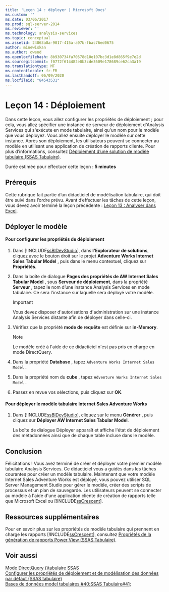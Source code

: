 ```yaml
---
title: 'Leçon 14 : déployer | Microsoft Docs'
ms.custom: ''
ms.date: 03/06/2017
ms.prod: sql-server-2014
ms.reviewer: ''
ms.technology: analysis-services
ms.topic: conceptual
ms.assetid: 24863a8a-9017-415a-a97b-fbac76ed0675
author: minewiskan
ms.author: owend
ms.openlocfilehash: 8b930734fa70578d10e107bc3d1e8d865f9e7e2d
ms.sourcegitcommit: f0772f614482e0b3cde3609e178689ce62ca3a19
ms.translationtype: MT
ms.contentlocale: fr-FR
ms.lasthandoff: 06/09/2020
ms.locfileid: "84543531"
---
```

# <a name="lesson-14-deploy"></a>Leçon 14 : Déploiement
  Dans cette leçon, vous allez configurer les propriétés de déploiement ; pour cela, vous allez spécifier une instance de serveur de déploiement d'Analysis Services qui s'exécute en mode tabulaire, ainsi qu'un nom pour le modèle que vous déployez. Vous allez ensuite déployer le modèle sur cette instance. Après son déploiement, les utilisateurs peuvent se connecter au modèle en utilisant une application de création de rapports cliente. Pour plus d’informations, consultez [Déploiement d’une solution de modèle tabulaire &#40;SSAS Tabulaire&#41;](tabular-models/tabular-model-solution-deployment-ssas-tabular.md).  
  
 Durée estimée pour effectuer cette leçon : **5 minutes**  
  
## <a name="prerequisites"></a>Prérequis  
 Cette rubrique fait partie d’un didacticiel de modélisation tabulaire, qui doit être suivi dans l’ordre prévu. Avant d’effectuer les tâches de cette leçon, vous devez avoir terminé la leçon précédente : [Leçon 13 : Analyser dans Excel](lesson-12-analyze-in-excel.md).  
  
## <a name="deploy-the-model"></a>Déployer le modèle  
  
#### <a name="to-configure-deployment-properties"></a>Pour configurer les propriétés de déploiement  
  
1.  Dans [!INCLUDE[ssBIDevStudio](../includes/ssbidevstudio-md.md)], dans **l’Explorateur de solutions**, cliquez avec le bouton droit sur le projet **Adventure Works Internet Sales Tabular Model** , puis dans le menu contextuel, cliquez sur **Propriétés**.  
  
2.  Dans la boîte de dialogue **Pages des propriétés de AW Internet Sales Tabular Model** , sous **Serveur de déploiement**, dans la propriété **Serveur** , tapez le nom d’une instance Analysis Services en mode tabulaire. Ce sera l'instance sur laquelle sera déployé votre modèle.  
  
    > [!IMPORTANT]  
    >  Vous devez disposer d'autorisations d'administration sur une instance Analysis Services distante afin de déployer dans celle-ci.  
  
3.  Vérifiez que la propriété **mode de requête** est définie sur **in-Memory**.  
  
    > [!NOTE]  
    >  Le modèle créé à l'aide de ce didacticiel n'est pas pris en charge en mode DirectQuery.  
  
4.  Dans la propriété **Database** , tapez `Adventure Works Internet Sales Model` .  
  
5.  Dans la propriété nom du **cube** , tapez `Adventure Works Internet Sales Model` .  
  
6.  Passez en revue vos sélections, puis cliquez sur **OK**.  
  
#### <a name="to-deploy-the-adventure-works-internet-sales-tabular-model"></a>Pour déployer le modèle tabulaire Internet Sales Adventure Works  
  
1.  Dans [!INCLUDE[ssBIDevStudio](../includes/ssbidevstudio-md.md)], cliquez sur le menu **Générer** , puis cliquez sur **Déployer AW Internet Sales Tabular Model**.  
  
     La boîte de dialogue Déployer apparaît et affiche l'état de déploiement des métadonnées ainsi que de chaque table incluse dans le modèle.  
  
## <a name="conclusion"></a>Conclusion  
 Félicitations ! Vous avez terminé de créer et déployer votre premier modèle tabulaire Analysis Services. Ce didacticiel vous a guidés dans les tâches courantes pour créer un modèle tabulaire. Maintenant que votre modèle Internet Sales Adventure Works est déployé, vous pouvez utiliser SQL Server Management Studio pour gérer le modèle, créer des scripts de processus et un plan de sauvegarde. Les utilisateurs peuvent se connecter au modèle à l'aide d'une application cliente de création de rapports telle que Microsoft Excel ou [!INCLUDE[ssCrescent](../includes/sscrescent-md.md)].  
  
## <a name="additional-resources"></a>Ressources supplémentaires  
 Pour en savoir plus sur les propriétés de modèle tabulaire qui prennent en charge les rapports [!INCLUDE[ssCrescent](../includes/sscrescent-md.md)], consultez [Propriétés de la génération de rapports Power View &#40;SSAS Tabulaire&#41;](tabular-models/properties-ssas-tabular.md).  
  
## <a name="see-also"></a>Voir aussi  
 [Mode DirectQuery &#40;&#41;tabulaire SSAS](tabular-models/directquery-mode-ssas-tabular.md)   
 [Configurer les propriétés de déploiement et de modélisation des données par défaut &#40;SSAS tabulaire&#41;](tabular-models/configure-default-data-modeling-and-deployment-properties-ssas-tabular.md)   
 [Bases de données model tabulaires #40;SSAS Tabulaire#41;](tabular-models/tabular-model-databases-ssas-tabular.md)  
  
  
